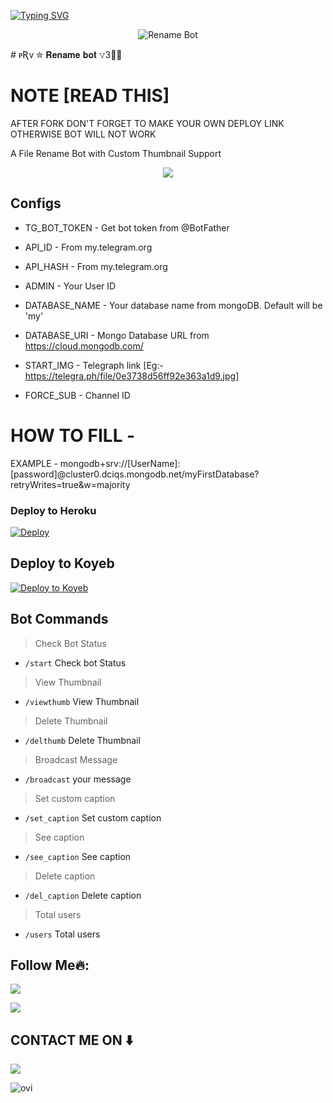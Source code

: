 
[![Typing SVG](https://readme-typing-svg.herokuapp.com?font=Fira+Code&weight=600&size=23&pause=1000&color=F70000&width=435&lines=%E2%98%9E+Hi+I'm+ᴘƦᴠ+𝐑𝐞𝐧𝐚𝐦𝐞+𝐛𝐨𝐭+%F0%9F%98%88)](https://git.io/typing-svg)

<p align="center">
  <img src="https://telegra.ph/file/0acdfe497f5946ee23008.jpg" alt="Rename Bot">
</p>
# ᴘƦᴠ ✮ 𝐑𝐞𝐧𝐚𝐦𝐞 𝐛𝐨𝐭 𝚟3🧞‍♂️

# NOTE [READ THIS]

AFTER FORK DON'T FORGET TO MAKE YOUR OWN DEPLOY LINK OTHERWISE BOT WILL NOT WORK





A File Rename Bot with Custom Thumbnail Support



<p align="center">
  <a href="https://www.python.org">
    <img src="http://ForTheBadge.com/images/badges/made-with-python.svg">

  </a>
</p>
</p>






## Configs 

* TG_BOT_TOKEN  - Get bot token from @BotFather

* API_ID        - From my.telegram.org 

* API_HASH      - From my.telegram.org 

* ADMIN         - Your User ID 

* DATABASE_NAME  - Your database name from mongoDB. Default will be 'my'

* DATABASE_URI  - Mongo Database URL from https://cloud.mongodb.com/

* START_IMG - Telegraph link [Eg:- https://telegra.ph/file/0e3738d56ff92e363a1d9.jpg]

* FORCE_SUB - Channel ID

# HOW TO FILL -

EXAMPLE - mongodb+srv://[UserName]:[password]@cluster0.dciqs.mongodb.net/myFirstDatabase?retryWrites=true&w=majority





### Deploy to Heroku
[![Deploy](https://www.herokucdn.com/deploy/button.svg)](https://heroku.com/deploy?)

## Deploy to Koyeb
[![Deploy to Koyeb](https://www.koyeb.com/static/images/deploy/button.svg)](https://app.koyeb.com/deploy?)

## Bot Commands
> Check Bot Status
* `/start` Check bot Status
> View Thumbnail 
* `/viewthumb` View Thumbnail 
> Delete Thumbnail
* `/delthumb` Delete Thumbnail
> Broadcast Message
* `/broadcast` your message
> Set custom caption
* `/set_caption` Set custom caption
> See caption
* `/see_caption` See caption
> Delete caption
* `/del_caption` Delete caption
> Total users
* `/users` Total users

## Follow Me🔥:


<p align="left">
<a href="https://t.me/Prv_35"><img src="https://img.shields.io/badge/Join%20Our%20Group-Telegram-blue?style=for-the-badge&logo=telegram"></a>
</p>
<p align="left">
<a href="https://github.com/Pooja0033/FileRename-Bot"><img src="https://img.shields.io/badge/GitHub-Follow%20on%20GitHub-inactive.svg?style=for-the-badge&logo=github"></a>
</p>


##  CONTACT ME ON ⬇️ 

<p align="left">
<a href="https://t.me/Elsasupportgp"><img src="https://img.shields.io/badge/Support-red?style=for-the-badge&logo=telegram"></a>
</p>


<img src="https://github-readme-stats.vercel.app/api/top-langs?username=Devil-Botz&show_icons=true&locale=en&layout=compact&theme=chartreuse-dark" alt="ovi" />
